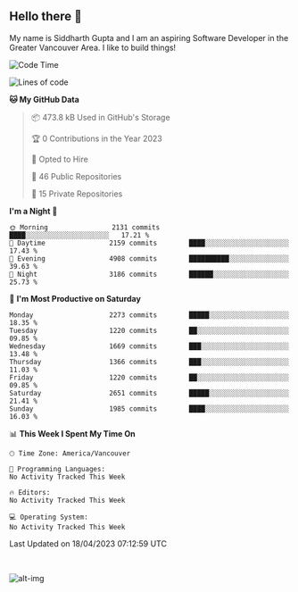 ## Hello there :wave:

My name is Siddharth Gupta and I am an aspiring Software Developer in the Greater Vancouver Area. I like to build things!

<!-- ![gif](https://github.com/siddg97/siddg97/blob/master/dino.gif) -->

<!--START_SECTION:waka-->
![Code Time](http://img.shields.io/badge/Code%20Time-1%2C875%20hrs%2025%20mins-blue)

![Lines of code](https://img.shields.io/badge/From%20Hello%20World%20I%27ve%20Written-19.0%20million%20lines%20of%20code-blue)

**🐱 My GitHub Data** 

> 📦 473.8 kB Used in GitHub's Storage 
 > 
> 🏆 0 Contributions in the Year 2023
 > 
> 💼 Opted to Hire
 > 
> 📜 46 Public Repositories 
 > 
> 🔑 15 Private Repositories 
 > 
**I'm a Night 🦉** 

```text
🌞 Morning                2131 commits        ████░░░░░░░░░░░░░░░░░░░░░   17.21 % 
🌆 Daytime                2159 commits        ████░░░░░░░░░░░░░░░░░░░░░   17.43 % 
🌃 Evening                4908 commits        ██████████░░░░░░░░░░░░░░░   39.63 % 
🌙 Night                  3186 commits        ██████░░░░░░░░░░░░░░░░░░░   25.73 % 
```
📅 **I'm Most Productive on Saturday** 

```text
Monday                   2273 commits        █████░░░░░░░░░░░░░░░░░░░░   18.35 % 
Tuesday                  1220 commits        ██░░░░░░░░░░░░░░░░░░░░░░░   09.85 % 
Wednesday                1669 commits        ███░░░░░░░░░░░░░░░░░░░░░░   13.48 % 
Thursday                 1366 commits        ███░░░░░░░░░░░░░░░░░░░░░░   11.03 % 
Friday                   1220 commits        ██░░░░░░░░░░░░░░░░░░░░░░░   09.85 % 
Saturday                 2651 commits        █████░░░░░░░░░░░░░░░░░░░░   21.41 % 
Sunday                   1985 commits        ████░░░░░░░░░░░░░░░░░░░░░   16.03 % 
```


📊 **This Week I Spent My Time On** 

```text
🕑︎ Time Zone: America/Vancouver

💬 Programming Languages: 
No Activity Tracked This Week

🔥 Editors: 
No Activity Tracked This Week

💻 Operating System: 
No Activity Tracked This Week
```


 Last Updated on 18/04/2023 07:12:59 UTC
<!--END_SECTION:waka-->

<br>

![alt-img](https://github-readme-stats.vercel.app/api?username=siddg97&count_private=true&theme=nightowl&show_icons=true)

